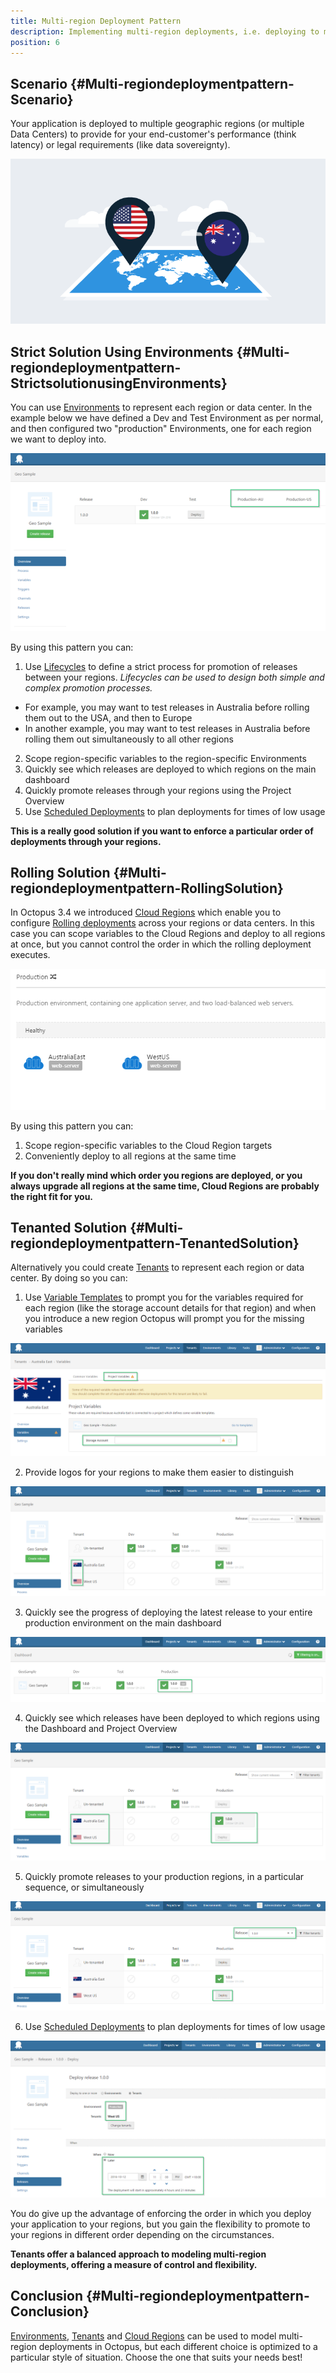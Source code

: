 ```yaml
---
title: Multi-region Deployment Pattern
description: Implementing multi-region deployments, i.e. deploying to multiple geographic regions, with Octopus.
position: 6
---
```


## Scenario {#Multi-regiondeploymentpattern-Scenario}

Your application is deployed to multiple geographic regions (or multiple Data Centers) to provide for your end-customer's performance (think latency) or legal requirements (like data sovereignty).

![](/docs/images/5670886/5865791.png "width=500")

## Strict Solution Using Environments {#Multi-regiondeploymentpattern-StrictsolutionusingEnvironments}

You can use [Environments](/docs/infrastructure/environments/index.md) to represent each region or data center. In the example below we have defined a Dev and Test Environment as per normal, and then configured two "production" Environments, one for each region we want to deploy into.

![](/docs/images/5670886/5865781.png "width=500")

By using this pattern you can:

1. Use [Lifecycles](/docs/deployment-process/lifecycles/index.md) to define a strict process for promotion of releases between your regions. *Lifecycles can be used to design both simple and complex promotion processes.*
  * For example, you may want to test releases in Australia before rolling them out to the USA, and then to Europe
  * In another example, you may want to test releases in Australia before rolling them out simultaneously to all other regions
2. Scope region-specific variables to the region-specific Environments
3. Quickly see which releases are deployed to which regions on the main dashboard
4. Quickly promote releases through your regions using the Project Overview
5. Use [Scheduled Deployments](/docs/deployment-process/releases/scheduled-deployments.md) to plan deployments for times of low usage

**This is a really good solution if you want to enforce a particular order of deployments through your regions.**

## Rolling Solution {#Multi-regiondeploymentpattern-RollingSolution}

In Octopus 3.4 we introduced [Cloud Regions](/docs/infrastructure/cloud-regions.md) which enable you to configure [Rolling deployments](/docs/deployment-patterns/rolling-deployments.md) across your regions or data centers. In this case you can scope variables to the Cloud Regions and deploy to all regions at once, but you cannot control the order in which the rolling deployment executes.

![](/docs/images/5670886/5865782.png "width=500")

By using this pattern you can:

1. Scope region-specific variables to the Cloud Region targets
2. Conveniently deploy to all regions at the same time

**If you don't really mind which order you regions are deployed, or you always upgrade all regions at the same time, Cloud Regions are probably the right fit for you.**

## Tenanted Solution {#Multi-regiondeploymentpattern-TenantedSolution}

Alternatively you could create [Tenants](/docs/deploying-applications/multi-tenant-deployments/index.md) to represent each region or data center. By doing so you can:

1. Use [Variable Templates](/docs/deployment-process/variables/variable-templates.md) to prompt you for the variables required for each region (like the storage account details for that region) and when you introduce a new region Octopus will prompt you for the missing variables

![](/docs/images/5670886/5865790.png "width=500")

2. Provide logos for your regions to make them easier to distinguish

![](/docs/images/5670886/5865788.png "width=500")

3. Quickly see the progress of deploying the latest release to your entire production environment on the main dashboard

![](/docs/images/5670886/5865785.png "width=500")

4. Quickly see which releases have been deployed to which regions using the Dashboard and Project Overview

![](/docs/images/5670886/5865786.png "width=500")

5. Quickly promote releases to your production regions, in a particular sequence, or simultaneously

![](/docs/images/5670886/5865789.png "width=500")

6. Use [Scheduled Deployments](/docs/deployment-process/releases/scheduled-deployments.md) to plan deployments for times of low usage

![](/docs/images/5670886/5865787.png "width=500")

You do give up the advantage of enforcing the order in which you deploy your application to your regions, but you gain the flexibility to promote to your regions in different order depending on the circumstances.

**Tenants offer a balanced approach to modeling multi-region deployments, offering a measure of control and flexibility.**

## Conclusion {#Multi-regiondeploymentpattern-Conclusion}

[Environments](/docs/infrastructure/environments/index.md), [Tenants](/docs/deploying-applications/multi-tenant-deployments/index.md) and [Cloud Regions](/docs/infrastructure/cloud-regions.md) can be used to model multi-region deployments in Octopus, but each different choice is optimized to a particular style of situation. Choose the one that suits your needs best!
